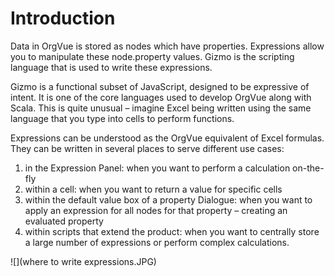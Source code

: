 # Introduction

Data in OrgVue is stored as nodes which have properties. Expressions allow you to manipulate these node.property values. Gizmo is the scripting language that is used to write these expressions.

Gizmo is a functional subset of JavaScript, designed to be expressive of intent. It is one of the core languages used to develop OrgVue along with Scala. This is quite unusual – imagine Excel being written using the same language that you type into cells to perform functions.

Expressions can be understood as the OrgVue equivalent of Excel formulas. They can be written in several places to serve different use cases: 

1. in the Expression Panel: when you want to perform a calculation on-the-fly 
2. within a cell: when you want to return a value for specific cells
3. within the default value box of a property Dialogue: when you want to apply an expression for all nodes for that property – creating an evaluated property
4. within scripts that extend the product: when you want to centrally store a large number of expressions or perform complex calculations.


![](where to write expressions.JPG)